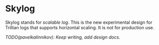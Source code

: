 # Skylog

Skylog stands for *scalable log*. This is the new experimental design for
Trillian logs that supports horizontal scaling. It is not for production use.

*TODO(pavelkalinnikov): Keep writing, add design docs.*
